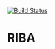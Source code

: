 [![Build Status](https://travis-ci.com/Jayapraveen/RIBA.svg?branch=master)](https://travis-ci.com/Jayapraveen/RIBA)
# RIBA
